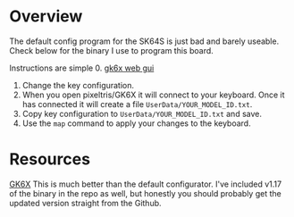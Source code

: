# Overview
The default config program for the SK64S is just bad and barely useable. Check
below for the binary I use to program this board.

Instructions are simple
0.  [gk6x web gui](https://ukeloop.github.io/gk6x_gui/)
1.  Change the key configuration.
2.  When you open pixeltris/GK6X it will connect to your keyboard. Once it has 
    connected it will create a file `UserData/YOUR_MODEL_ID.txt`.
3.  Copy key configuration to `UserData/YOUR_MODEL_ID.txt` and save.
4.  Use the `map` command to apply your changes to the keyboard. 

# Resources
[GK6X](https://github.com/pixeltris/GK6X)
This is much better than the default configurator. I've included v1.17 of the
binary in the repo as well, but honestly you should probably get the updated
version straight from the Github.